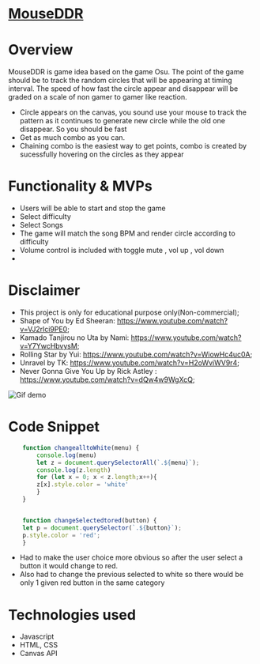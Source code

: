 # [MouseDDR](https://waterbnb.herokuapp.com/#/)

# Overview
MouseDDR is game idea based on the game Osu. The point of the game should be to track the random circles that will be appearing at timing interval. The speed of how fast the circle appear and disappear will be graded on a scale of non gamer to gamer like reaction. 

- Circle appears on the canvas, you sound use your mouse to track the pattern as it continues to generate new circle while the old one disappear. So you should be fast
- Get as much combo as you can.
- Chaining combo is the easiest way to get points, combo is created by sucessfully hovering on the circles as they appear



# Functionality & MVPs
- Users will be able to start and stop the game
- Select difficulty
- Select Songs
- The game will match the song BPM and render circle according to difficulty
- Volume control is included with toggle mute , vol up , vol down
-


# Disclaimer
- This project is only for educational purpose only(Non-commercial);
- Shape of You by Ed Sheeran: https://www.youtube.com/watch?v=VJ2rlci9PE0;
- Kamado Tanjirou no Uta by Nami: https://www.youtube.com/watch?v=Y7YwcHbvysM;
- Rolling Star by Yui: https://www.youtube.com/watch?v=WiowHc4uc0A;
- Unravel by TK: https://www.youtube.com/watch?v=H2oWviWV9r4;
- Never Gonna Give You Up  by Rick Astley : https://www.youtube.com/watch?v=dQw4w9WgXcQ;

![Gif demo](https://github.com/sunmeiappprep/MouseDDR/blob/main/ddr.gif)
<!-- <img src="wireframe.png" style="height: 500px; width:1024px;"><br> -->

# Code Snippet

```javascript
    function changealltoWhite(menu) {
        console.log(menu)
        let z = document.querySelectorAll(`.${menu}`);
        console.log(z.length)
        for (let x = 0; x < z.length;x++){
        z[x].style.color = 'white'
        }   
    }


    function changeSelectedtored(button) {
    let p = document.querySelector(`.${button}`);
    p.style.color = 'red';
    }

```
- Had to make the user choice more obvious so after the user select a button it would 
change to red.
- Also had to change the previous selected to white so there would be only 1 given red button in 
the same category

# Technologies used
- Javascript
- HTML, CSS
- Canvas API




